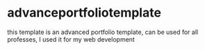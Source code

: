 # advanceportfoliotemplate
this template is an advanced portfolio template, can be used for all professes, I used it for my web development 
